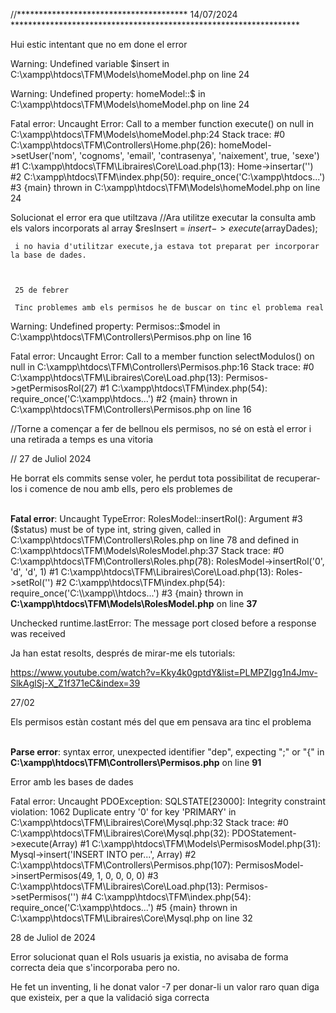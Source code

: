 //*************************************** 14/07/2024  ******************************************************************

Hui estic intentant que no em done el error 

Warning: Undefined variable $insert in C:\xampp\htdocs\TFM\Models\homeModel.php on line 24

Warning: Undefined property: homeModel::$ in C:\xampp\htdocs\TFM\Models\homeModel.php on line 24

Fatal error: Uncaught Error: Call to a member function execute() on null in C:\xampp\htdocs\TFM\Models\homeModel.php:24 Stack trace: #0 C:\xampp\htdocs\TFM\Controllers\Home.php(26): homeModel->setUser('nom', 'cognoms', 'email', 'contrasenya', 'naixement', true, 'sexe') #1 C:\xampp\htdocs\TFM\Libraires\Core\Load.php(13): Home->insertar('') #2 C:\xampp\htdocs\TFM\index.php(50): require_once('C:\\xampp\\htdocs...') #3 {main} thrown in C:\xampp\htdocs\TFM\Models\homeModel.php on line 24




Solucionat el error era que utiltzava   //Ara utilitze executar la consulta amb els valors incorporats al array
     $resInsert = $insert->execute($arrayDades);

     i no havia d'utilitzar execute,ja estava tot preparat per incorporar la base de dades. 



     25 de febrer

     Tinc problemes amb els permisos he de buscar on tinc el problema real



Warning: Undefined property: Permisos::$model in C:\xampp\htdocs\TFM\Controllers\Permisos.php on line 16

Fatal error: Uncaught Error: Call to a member function selectModulos() on null in C:\xampp\htdocs\TFM\Controllers\Permisos.php:16 Stack trace: #0 C:\xampp\htdocs\TFM\Libraires\Core\Load.php(13): Permisos->getPermisosRol(27) #1 C:\xampp\htdocs\TFM\index.php(54): require_once('C:\\xampp\\htdocs...') #2 {main} thrown in C:\xampp\htdocs\TFM\Controllers\Permisos.php on line 16


//Torne a començar a fer de bellnou els permisos, no sé on està el error i una retirada a temps es una vitoria


// 27 de Juliol 2024

He borrat els commits sense voler, he perdut tota possibilitat de recuperar-los i comence de nou amb ells, pero els problemes de  

<br />
<b>Fatal error</b>: Uncaught TypeError: RolesModel::insertRol(): Argument #3 ($status) must be of type int, string given, called in C:\xampp\htdocs\TFM\Controllers\Roles.php on line 78 and defined in C:\xampp\htdocs\TFM\Models\RolesModel.php:37
Stack trace:
#0 C:\xampp\htdocs\TFM\Controllers\Roles.php(78): RolesModel-&gt;insertRol('0', 'd', 'd', 1)
#1 C:\xampp\htdocs\TFM\Libraires\Core\Load.php(13): Roles-&gt;setRol('')
#2 C:\xampp\htdocs\TFM\index.php(54): require_once('C:\\xampp\\htdocs...')
#3 {main}
 thrown in <b>C:\xampp\htdocs\TFM\Models\RolesModel.php</b> on line <b>37</b><br />


Unchecked runtime.lastError: The message port closed before a response was received

Ja han estat resolts, després de mirar-me els tutorials:

https://www.youtube.com/watch?v=Kky4k0gptdY&list=PLMPZIgg1n4Jmv-SlkAglSj-X_Z1f371eC&index=39


27/02

Els permisos estàn costant més del que em pensava ara tinc el problema 

  <br />
<b>Parse error</b>:  syntax error, unexpected identifier &quot;dep&quot;, expecting &quot;;&quot; or &quot;{&quot; in <b>C:\xampp\htdocs\TFM\Controllers\Permisos.php</b> on line <b>91</b><br />


Error amb les bases de dades

Fatal error: Uncaught PDOException: SQLSTATE[23000]: Integrity constraint violation: 1062 Duplicate entry '0' for key 'PRIMARY' in C:\xampp\htdocs\TFM\Libraires\Core\Mysql.php:32 Stack trace: #0 C:\xampp\htdocs\TFM\Libraires\Core\Mysql.php(32): PDOStatement->execute(Array) #1 C:\xampp\htdocs\TFM\Models\PermisosModel.php(31): Mysql->insert('INSERT INTO per...', Array) #2 C:\xampp\htdocs\TFM\Controllers\Permisos.php(107): PermisosModel->insertPermisos(49, 1, 0, 0, 0, 0) #3 C:\xampp\htdocs\TFM\Libraires\Core\Load.php(13): Permisos->setPermisos('') #4 C:\xampp\htdocs\TFM\index.php(54): require_once('C:\\xampp\\htdocs...') #5 {main} thrown in C:\xampp\htdocs\TFM\Libraires\Core\Mysql.php on line 32



28 de Juliol de 2024

Error solucionat quan el Rols usuaris ja existia, no avisaba de forma correcta deia que s'incorporaba pero no.

He fet un inventing, li he donat valor -7 per donar-li un valor raro quan diga que existeix, per a que la validació siga correcta






















